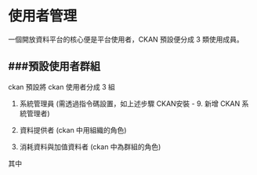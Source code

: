# 使用者管理

<script type="text/javascript" src="gitbook/app.js"></script>
<script type="text/javascript" src="js/general.js"></script>

一個開放資料平台的核心便是平台使用者，CKAN 預設便分成 3 類使用成員。

###預設使用者群組 
---

ckan 預設將 ckan 使用者分成 3 組

1. 系統管理員 (需透過指令碼設置，如上述步驟 CKAN安裝 - 9. 新增 CKAN 系統管理者)

2. 資料提供者 (ckan 中用組織的角色)

3. 消耗資料與加值資料者 (ckan 中為群組的角色)

其中